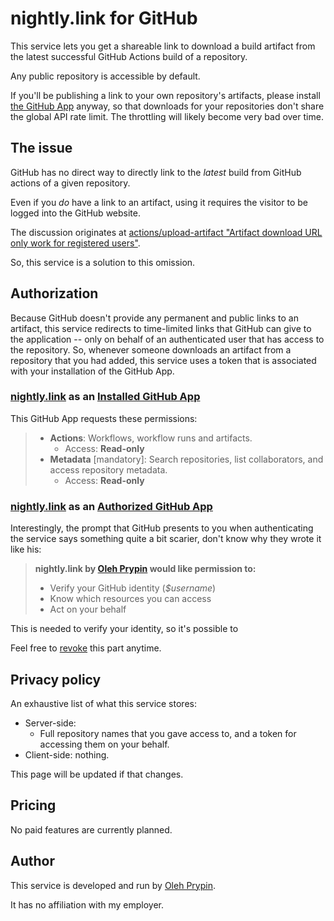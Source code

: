 # nightly.link for GitHub

This service lets you get a shareable link to download a build artifact from the latest successful GitHub Actions build of a repository.

Any public repository is accessible by default.

If you'll be publishing a link to your own repository's artifacts, please install [the GitHub App][app] anyway, so that downloads for your repositories don't share the global API rate limit. The throttling will likely become very bad over time.

[app]: https://github.com/apps/nightly-link

<include controls>

## The issue

GitHub has no direct way to directly link to the *latest* build from GitHub actions of a given repository.

Even if you *do* have a link to an artifact, using it requires the visitor to be logged into the GitHub website.

The discussion originates at [actions/upload-artifact "Artifact download URL only work for registered users"](https://github.com/actions/upload-artifact/issues/51).

So, this service is a solution to this omission.

## Authorization

Because GitHub doesn't provide any permanent and public links to an artifact, this service redirects to time-limited links that GitHub can give to the application -- only on behalf of an authenticated user that has access to the repository. So, whenever someone downloads an artifact from a repository that you had added, this service uses a token that is associated with your installation of the GitHub App.

### [nightly.link][app] as an [Installed GitHub App][installations]

This GitHub App requests these permissions:

> * **Actions**: Workflows, workflow runs and artifacts.
>     * Access: **Read-only**
> * **Metadata** [mandatory]: Search repositories, list collaborators, and access repository metadata.
>     * Access: **Read-only**

[installations]: https://github.com/settings/installations

### [nightly.link][app] as an [Authorized GitHub App][authorizations]

Interestingly, the prompt that GitHub presents to you when authenticating the service says something quite a bit scarier, don't know why they wrote it like his:

> **nightly.link by [Oleh Prypin](https://github.com/oprypin) would like permission to:**
>
> * Verify your GitHub identity (*$username*)
> * Know which resources you can access
> * Act on your behalf

This is needed to verify your identity, so it's possible to 

Feel free to [revoke][authorizations] this part anytime.

[authorizations]: https://github.com/settings/apps/authorizations

## Privacy policy

An exhaustive list of what this service stores:

* Server-side:
    * Full repository names that you gave access to, and a token for accessing them on your behalf.
* Client-side: nothing.

This page will be updated if that changes.

## Pricing

No paid features are currently planned.

## Author

This service is developed and run by [Oleh Prypin](http://pryp.in/).

It has no affiliation with my employer.
